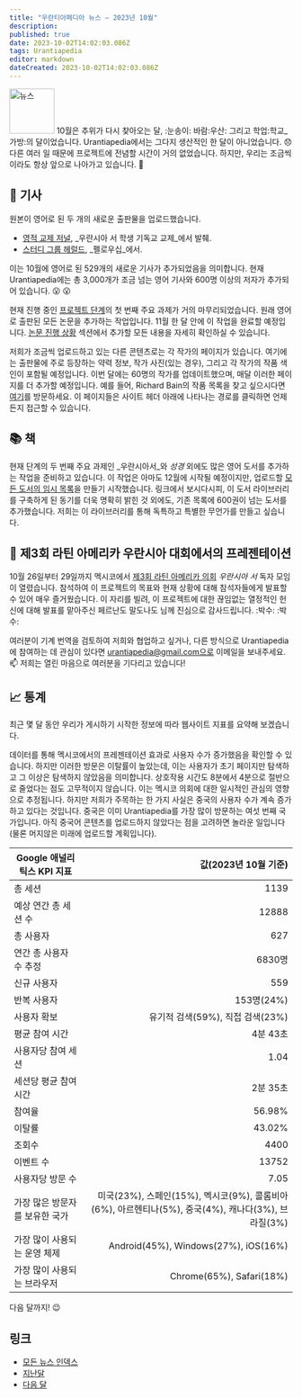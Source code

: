 ```yaml
---
title: "우란티아페디아 뉴스 — 2023년 10월"
description:
published: true
date: 2023-10-02T14:02:03.086Z
tags: Urantiapedia
editor: markdown
dateCreated: 2023-10-02T14:02:03.086Z
---
```


<img src="/_assets/svg/icon-news.svg" alt="뉴스" style="width: 80px;"> 10월은 추위가 다시 찾아오는 달, :눈송이: 바람:우산: 그리고 학업:학교_가방:의 달이었습니다. Urantiapedia에서는 그다지 생산적인 한 달이 아니었습니다. :disappointed: 다른 여러 일 때문에 프로젝트에 전념할 시간이 거의 없었습니다. 하지만, 우리는 조금씩이라도 항상 앞으로 나아가고 있습니다. :walking:

## :page_with_curl: 기사

원본이 영어로 된 두 개의 새로운 출판물을 업로드했습니다.
- [영적 교제 저널](/en/index/articles_spiritual_fellowship_journal), _우란시아 서 학생 기독교 교제_에서 발췌.
- [스터디 그룹 헤럴드](/en/index/articles_study_group_herald), _펠로우십_에서.

이는 10월에 영어로 된 529개의 새로운 기사가 ​​추가되었음을 의미합니다. 현재 Urantiapedia에는 ​​총 3,000개가 조금 넘는 영어 기사와 600명 이상의 저자가 추가되어 있습니다. :open_mouth: :open_mouth:

현재 진행 중인 [프로젝트 단계](/en/help/phases#milestone-ii-books-articles-study-aids-schemas-and-indexes)의 첫 번째 주요 과제가 거의 마무리되었습니다. 원래 영어로 출판된 모든 논문을 추가하는 작업입니다. 11월 한 달 안에 이 작업을 완료할 예정입니다. [논문 진행 상황](/en/help/status#articles-progress-detailed) 섹션에서 추가할 모든 내용을 자세히 확인하실 수 있습니다.

저희가 조금씩 업로드하고 있는 다른 콘텐츠로는 각 작가의 페이지가 있습니다. 여기에는 출판물에 주로 등장하는 약력 정보, 작가 사진(있는 경우), 그리고 각 작가의 작품 색인이 포함될 예정입니다. 이번 달에는 60명의 작가를 업데이트했으며, 매달 이러한 페이지를 더 추가할 예정입니다. 예를 들어, Richard Bain의 작품 목록을 찾고 싶으시다면 [여기](/en/article/Dick_Bain)를 방문하세요. 이 페이지들은 사이트 헤더 아래에 나타나는 경로를 클릭하면 언제든지 접근할 수 있습니다.

## :books: 책

현재 단계의 두 번째 주요 과제인 _우란시아서_와 _성경_ 외에도 많은 영어 도서를 추가하는 작업을 준비하고 있습니다. 이 작업은 아마도 12월에 시작될 예정이지만, 업로드할 [모든 도서의 임시 목록](/en/book)을 만들기 시작했습니다. 링크에서 보시다시피, 이 도서 라이브러리를 구축하게 된 동기를 더욱 명확히 밝힌 것 외에도, 기존 목록에 600권이 넘는 도서를 추가했습니다. 저희는 이 라이브러리를 통해 독특하고 특별한 무언가를 만들고 싶습니다.

## :blue_heart: 제3회 라틴 아메리카 우란시아 대회에서의 프레젠테이션

10월 26일부터 29일까지 멕시코에서 [제3회 라틴 아메리카 의회](https://www.facebook.com/photo/?fbid=850310040218609&set=pb.100057188631296.-2207520000&locale=es_LA) _우란시아 서_ 독자 모임이 열렸습니다. 참석하여 이 프로젝트의 목표와 현재 상황에 대해 참석자들에게 발표할 수 있어 매우 즐거웠습니다. 이 자리를 빌려, 이 프로젝트에 대한 끊임없는 열정적인 헌신에 대해 발표를 맡아주신 페르난도 말도나도 님께 진심으로 감사드립니다. :박수: :박수:

여러분이 기계 번역을 검토하여 저희와 협업하고 싶거나, 다른 방식으로 Urantiapedia에 참여하는 데 관심이 있다면 urantiapedia@gmail.com으로 이메일을 보내주세요. :mailbox: 저희는 열린 마음으로 여러분을 기다리고 있습니다!

## :chart_with_upwards_trend: 통계

최근 몇 달 동안 우리가 게시하기 시작한 정보에 따라 웹사이트 지표를 요약해 보겠습니다.

데이터를 통해 멕시코에서의 프레젠테이션 효과로 사용자 수가 증가했음을 확인할 수 있습니다. 하지만 이러한 방문은 이탈률이 높았는데, 이는 사용자가 초기 페이지만 탐색하고 그 이상은 탐색하지 않았음을 의미합니다. 상호작용 시간도 8분에서 4분으로 절반으로 줄었다는 점도 고무적이지 않습니다. 이는 멕시코 의회에 대한 일시적인 관심의 영향으로 추정됩니다. 하지만 저희가 주목하는 한 가지 사실은 중국의 사용자 수가 계속 증가하고 있다는 것입니다. 중국은 이미 Urantiapedia를 가장 많이 방문하는 여섯 번째 국가입니다. 아직 중국어 콘텐츠를 업로드하지 않았다는 점을 고려하면 놀라운 일입니다(물론 머지않은 미래에 업로드할 계획입니다).

Google 애널리틱스 KPI 지표 | 값(2023년 10월 기준)
--- | ---:
총 세션 | 1139
예상 연간 총 세션 수 | 12888
총 사용자 | 627
연간 총 사용자 수 추정 | 6830명
신규 사용자 | 559
반복 사용자 | 153명(24%)
사용자 확보 | 유기적 검색(59%), 직접 검색(23%)
평균 참여 시간 | 4분 43초
사용자당 참여 세션 | 1.04
세션당 평균 참여 시간 | 2분 35초
참여율 | 56.98%
이탈률 | 43.02%
조회수 | 4400
이벤트 수 | 13752
사용자당 방문 수 | 7.05
가장 많은 방문자를 보유한 국가 | 미국(23%), 스페인(15%), 멕시코(9%), 콜롬비아(6%), 아르헨티나(5%), 중국(4%), 캐나다(3%), 브라질(3%)
가장 많이 사용되는 운영 체제 | Android(45%), Windows(27%), iOS(16%)
가장 많이 사용되는 브라우저 | Chrome(65%), Safari(18%)

다음 달까지! :wink:

## 링크

- [모든 뉴스 인덱스](/ko/news)
- [지난달](/ko/news/2023/09)
- [다음 달](/ko/news/2023/11)